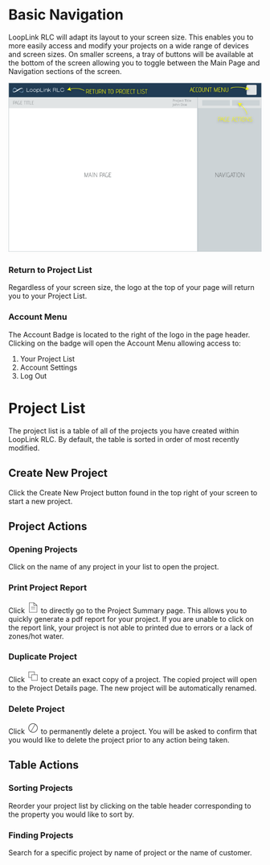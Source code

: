 # Basic Navigation
LoopLink RLC will adapt its layout to your screen size.  This enables you to more easily access and modify your projects on a wide range of devices and screen sizes. On smaller screens, a tray of buttons will be available at the bottom of the screen allowing you to toggle between the Main Page and Navigation sections of the screen.

![Desktop View](img/desktop_view.png)

### Return to Project List
Regardless of your screen size, the logo at the top of your page will return you to your Project List.

### Account Menu
The Account Badge is located to the right of the logo in the page header. Clicking on the badge will open the Account Menu allowing access to:

1. Your Project List
2. Account Settings
3. Log Out

# Project List
The project list is a table of all of the projects you have created within LoopLink RLC. By default, the table is sorted in order of most recently modified.

## Create New Project
Click the Create New Project button found in the top right of your screen to start a new project.

## Project Actions
### Opening Projects
Click on the name of any project in your list to open the project.

### Print Project Report
Click ![Report Icon](img/report.png) to directly go to the Project Summary page. This allows you to quickly generate a pdf report for your project. If you are unable to click on the report link, your project is not able to printed due to errors or a lack of zones/hot water.

### Duplicate Project
Click ![Duplicate Project Icon](img/duplicate.png) to create an exact copy of a project. The copied project will open to the Project Details page. The new project will be automatically renamed.

### Delete Project
Click ![Delete Icon](img/delete.png) to permanently delete a project. You will be asked to confirm that you would like to delete the project prior to any action being taken.

## Table Actions
### Sorting Projects
Reorder your project list by clicking on the table header corresponding to the property you would like to sort by.

### Finding Projects
Search for a specific project by name of project or the name of customer.
